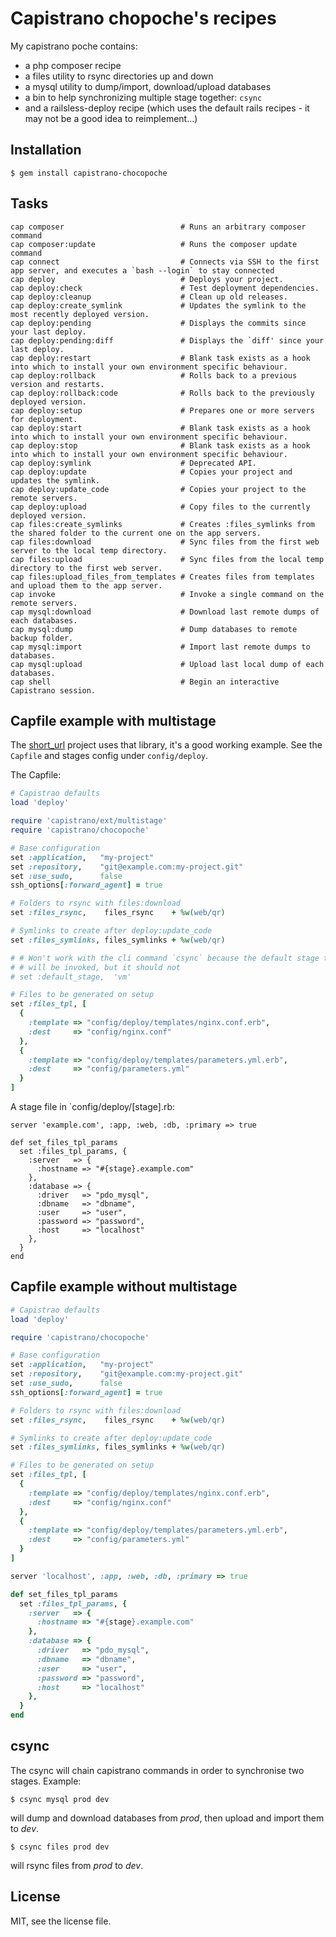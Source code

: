# Capistrano chopoche's recipes

My capistrano poche contains:

- a php composer recipe
- a files utility to rsync directories up and down
- a mysql utility to dump/import, download/upload databases
- a bin to help synchronizing multiple stage together: `csync`
- and a railsless-deploy recipe (which uses the default rails recipes -
  it may not be a good idea to reimplement...)

## Installation

    $ gem install capistrano-chocopoche

## Tasks

```shell
cap composer                          # Runs an arbitrary composer command
cap composer:update                   # Runs the composer update command
cap connect                           # Connects via SSH to the first app server, and executes a `bash --login` to stay connected
cap deploy                            # Deploys your project.
cap deploy:check                      # Test deployment dependencies.
cap deploy:cleanup                    # Clean up old releases.
cap deploy:create_symlink             # Updates the symlink to the most recently deployed version.
cap deploy:pending                    # Displays the commits since your last deploy.
cap deploy:pending:diff               # Displays the `diff' since your last deploy.
cap deploy:restart                    # Blank task exists as a hook into which to install your own environment specific behaviour.
cap deploy:rollback                   # Rolls back to a previous version and restarts.
cap deploy:rollback:code              # Rolls back to the previously deployed version.
cap deploy:setup                      # Prepares one or more servers for deployment.
cap deploy:start                      # Blank task exists as a hook into which to install your own environment specific behaviour.
cap deploy:stop                       # Blank task exists as a hook into which to install your own environment specific behaviour.
cap deploy:symlink                    # Deprecated API.
cap deploy:update                     # Copies your project and updates the symlink.
cap deploy:update_code                # Copies your project to the remote servers.
cap deploy:upload                     # Copy files to the currently deployed version.
cap files:create_symlinks             # Creates :files_symlinks from the shared folder to the current one on the app servers.
cap files:download                    # Sync files from the first web server to the local temp directory.
cap files:upload                      # Sync files from the local temp directory to the first web server.
cap files:upload_files_from_templates # Creates files from templates and upload them to the app server.
cap invoke                            # Invoke a single command on the remote servers.
cap mysql:download                    # Download last remote dumps of each databases.
cap mysql:dump                        # Dump databases to remote backup folder.
cap mysql:import                      # Import last remote dumps to databases.
cap mysql:upload                      # Upload last local dump of each databases.
cap shell                             # Begin an interactive Capistrano session.
```

## Capfile example with multistage

The [short_url](https://github.com/chocopoche/short_url) project uses that
library, it's a good working example. See the `Capfile` and stages config under
`config/deploy`.

The Capfile:

```ruby
# Capistrao defaults
load 'deploy'

require 'capistrano/ext/multistage'
require 'capistrano/chocopoche'

# Base configuration
set :application,   "my-project"
set :repository,    "git@example.com:my-project.git"
set :use_sudo,      false
ssh_options[:forward_agent] = true

# Folders to rsync with files:download
set :files_rsync,    files_rsync    + %w(web/qr)

# Symlinks to create after deploy:update_code
set :files_symlinks, files_symlinks + %w(web/qr)

# # Won't work with the cli command `csync` because the default stage task
# # will be invoked, but it should not
# set :default_stage,  'vm'

# Files to be generated on setup
set :files_tpl, [
  {
    :template => "config/deploy/templates/nginx.conf.erb",
    :dest     => "config/nginx.conf"
  },
  {
    :template => "config/deploy/templates/parameters.yml.erb",
    :dest     => "config/parameters.yml"
  }
]
```

A stage file in `config/deploy/[stage].rb:
```
server 'example.com', :app, :web, :db, :primary => true

def set_files_tpl_params
  set :files_tpl_params, {
    :server   => {
      :hostname => "#{stage}.example.com"
    },
    :database => {
      :driver   => "pdo_mysql",
      :dbname   => "dbname",
      :user     => "user",
      :password => "password",
      :host     => "localhost"
    },
  }
end
```

## Capfile example without multistage

```ruby
# Capistrao defaults
load 'deploy'

require 'capistrano/chocopoche'

# Base configuration
set :application,   "my-project"
set :repository,    "git@example.com:my-project.git"
set :use_sudo,      false
ssh_options[:forward_agent] = true

# Folders to rsync with files:download
set :files_rsync,    files_rsync    + %w(web/qr)

# Symlinks to create after deploy:update_code
set :files_symlinks, files_symlinks + %w(web/qr)

# Files to be generated on setup
set :files_tpl, [
  {
    :template => "config/deploy/templates/nginx.conf.erb",
    :dest     => "config/nginx.conf"
  },
  {
    :template => "config/deploy/templates/parameters.yml.erb",
    :dest     => "config/parameters.yml"
  }
]

server 'localhost', :app, :web, :db, :primary => true

def set_files_tpl_params
  set :files_tpl_params, {
    :server   => {
      :hostname => "#{stage}.example.com"
    },
    :database => {
      :driver   => "pdo_mysql",
      :dbname   => "dbname",
      :user     => "user",
      :password => "password",
      :host     => "localhost"
    },
  }
end
```

## csync

The csync will chain capistrano commands in order to synchronise two stages.
Example:

    $ csync mysql prod dev

will dump and download databases from *prod*, then upload and import them to
*dev*.

    $ csync files prod dev

will rsync files from *prod* to *dev*.

## License

MIT, see the license file.
